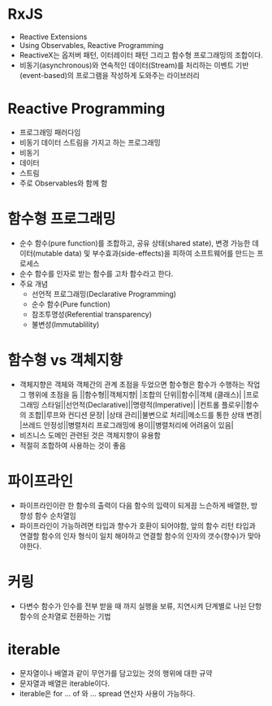 # RxJS
- Reactive Extensions
- Using Observables, Reactive Programming
- ReactiveX는 옵저버 패턴, 이터레이터 패턴 그리고 함수형 프로그래밍의 조합이다.
- 비동기(asynchronous)와 연속적인 데이터(Stream)를 처리하는 이벤트 기반(event-based)의 프로그램을 작성하게 도와주는 라이브러리

# Reactive Programming
- 프로그래밍 패러다임
- 비동기 데이터 스트림을 가지고 하는 프로그래밍
- 비동기
- 데이터
- 스트림
- 주로 Observables와 함께 함 

# 함수형 프로그래밍
- 순수 함수(pure function)를 조합하고, 공유 상태(shared state), 변경 가능한 데이터(mutable data) 및 부수효과(side-effects)을 피하여 소프트웨어를 만드는 프로세스
- 순수 함수를 인자로 받는 함수를 고차 함수라고 한다.
- 주요 개념
    - 선언적 프로그래밍(Declarative Programming)
    - 순수 함수(Pure function)
    - 참조투명성(Referential transparency)
    - 불변성(Immutablility)

# 함수형 vs 객체지향
- 객체지향은 객체와 객체간의 관계 초점을 두었으면 함수형은 함수가 수행하는 작업 그 행위에 초점을 둠
||함수형||객체지향|
|조합의 단위||함수||객체 (클래스)|
|프로그래밍 스타일||선언적(Declarative)||명령적(Imperative)|
|컨트롤 플로우||함수의 조합||루프와 컨디션 문장|
|상태 관리||불변으로 처리||메소드를 통한 상태 변경|
|쓰레드 안정성||병렬처리 프로그래밍에 용이||병렬처리에 어려움이 있음|
- 비즈니스 도메인 관련된 것은 객체지향이 유용함
- 적절히 조합하여 사용하는 것이 좋음

# 파이프라인
- 파이프라인이란 한 함수의 출력이 다음 함수의 입력이 되게끔 느슨하게 배열한, 방향성 함수 순차열임
- 파이프라인이 가능하려면 타입과 향수가 호환이 되어야함, 앞의 함수 리턴 타입과 연결할 함수의 인자 형식이 일치 해야하고 연결할 함수의 인자의 갯수(향수)가 맞아야한다.

# 커링
- 다변수 함수가 인수를 전부 받을 때 까지 실행을 보류, 지연시켜 단계별로 나뉜 단항 함수의 순차열로 전환하는 기법

# iterable 
- 문자열이나 배열과 같이 무언가를 담고있는 것의 행위에 대한 규약
- 문자열과 배열은 iterable이다.
- iterable은 for ... of 와 ... spread 연산자 사용이 가능하다.